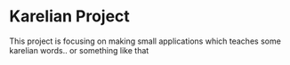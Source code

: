 # Karelian Project

This project is focusing on making small applications which teaches some karelian words.. or something like that